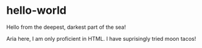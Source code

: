 # hello-world

Hello from the deepest, darkest part of the sea!

Aria here, I am only proficient in HTML.
I have suprisingly tried moon tacos!
